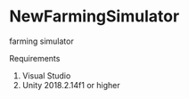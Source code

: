 # NewFarmingSimulator
farming simulator  

Requirements
 1. Visual Studio
 2. Unity 2018.2.14f1 or higher
